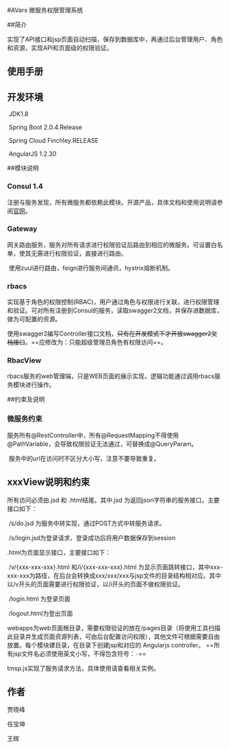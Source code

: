 #AVars 微服务权限管理系统

##简介

​	实现了API接口和jsp页面自动扫描，保存到数据库中，再通过后台管理用户、角色和资源，实现API和页面级的权限验证。

## 使用手册



## 开发环境

​	JDK1.8

​	Spring Boot 2.0.4.Release

​	Spring Cloud Finchley.RELEASE

​	AngularJS 1.2.30

##模块说明

### Consul 1.4

​	注册与服务发现，所有微服务都依赖此模块。开源产品，具体文档和使用说明请参阅[官网](https://www.consul.io/)。

### Gateway

​	网关路由服务，服务对所有请求进行权限验证后路由到相应的微服务。可设置白名单，使其无需进行权限验证，直接进行路由。

​	使用zuul进行路由，feign进行服务间通讯，hystrix熔断机制。

### rbacs

​	实现基于角色的权限控制(RBAC)，用户通过角色与权限进行关联，进行权限管理和验证。可对所有注册到Consul的服务，读取swagger2文档，并保存进数据库，做为可配置的资源。

​	使用swagger2编写Controller接口文档，~~只有在开发模式下才开放swagger2文档接口~~。==应修改为：只能超级管理员角色有权限访问==。

### RbacView

​	rbacs服务的web管理端，只是WEB页面的展示实现，逻辑功能通过调用rbacs服务模块进行操作。

##约束及说明

### 微服务约束

​	服务所有@RestController中，所有@RequestMapping不得使用@PathVariable，会导致权限验证无法通过，可替换成@QueryParam。

​	服务中的url在访问时不区分大小写，注意不要导致重复。

## xxxView说明和约束

所有访问必须由.jsd 和 .html结尾。其中.jsd 为返回json字符串的服务接口，主要接口如下：

​	/s/do.jsd 为服务中转实现，通过POST方式中转服务请求。

​	/s/login.jsd为登录请求，登录成功后将用户数据保存到session 

.html为页面显示接口，主要接口如下：

​	/v/{xxx-xxx-xxx}.html 和/i/{xxx-xxx-xxx}.html 为显示页面跳转接口，其中xxx-xxx-xxx为路径，在后台会转换成xxx/xxx/xxx与jsp文件的目录结构相对应。其中以/v开头的页面需要进行权限验证，以/i开头的页面不做权限验证。

​	/login.html 为登录页面

​	/logout.html为登出页面

​	webapps为web页面根目录，需要权限验证的放在/pages目录（将使用工具扫描此目录并生成页面资源列表，可由后台配置访问权限），其他文件可根据需要自由放置。每个模块建目录，在目录下创建jsp和对应的 Angularjs controller。 ==所有jsp文件名必须使用英文小写，不得包含符号：`-`==



  

tmsp.js实现了服务请求方法，具体使用请查看相关实例。

## 作者

贾晓峰

任宝坤

王辉